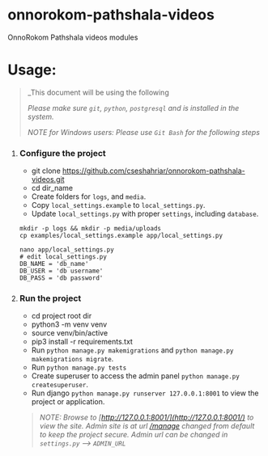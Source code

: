 # onnorokom-pathshala-videos
OnnoRokom Pathshala videos modules

# __Usage:__
> _This document will be using the following
>
> _Please make sure `git`, `python`, `postgresql` and is installed in the system._
>
> _NOTE for Windows users: Please use `Git Bash` for the following steps_


1. ### Configure the project
    - git clone https://github.com/cseshahriar/onnorokom-pathshala-videos.git
    - cd dir_name
    - Create folders for `logs`, and `media`.
    - Copy `local_settings.example` to `local_settings.py`.
    - Update `local_settings.py` with proper `settings`, including `database`.
    ```shell script
    mkdir -p logs && mkdir -p media/uploads
    cp examples/local_settings.example app/local_settings.py
    
    nano app/local_settings.py
    # edit local_settings.py
    DB_NAME = 'db_name'
    DB_USER = 'db username'
    DB_PASS = 'db password'
    ```

2. ### Run the project
    - cd project root dir
    - python3 -m venv venv
    - source venv/bin/active
    - pip3 install -r requirements.txt
    - Run `python manage.py makemigrations` and `python manage.py makemigrations migrate`.
    - Run `python manage.py tests`
    - Create superuser to access the admin panel `python manage.py createsuperuser`.
    - Run django `python manage.py runserver 127.0.0.1:8001` to view the project or application.
    
   > _NOTE: Browse to [http://127.0.0.1:8001/](http://127.0.0.1:8001/) to view the site. Admin site is at url [/manage](http://127.0.0.1:8001/admin) changed from default to keep the project secure. Admin url can be changed in `settings.py` --> `ADMIN_URL`_